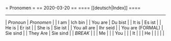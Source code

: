 = Pronomen =
== 2020-03-20 ==
==== [[deutsch|Index]] ====

----
| *Pronoun*        | *Pronomen* |
| I am             | Ich bin    |
| You are          | Du bist    |
| It is            | Es ist     |
| He is            | Er ist     |
| She is           | Sie ist    |
| You all are      | Ihr seid   |
| You are (FORMAL) | Sie sind   |
| They Are         | Sie sind   |
| *_BREAK_*        |            |
| Me               |            |
| You              |            |
| It               |            |
| He               |            |
|                  |            |
